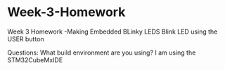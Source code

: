 # Week-3-Homework
Week 3 Homework -Making Embedded
BLinky LEDS
Blink LED using the USER button

Questions:
What build environment are you using? 
I am using the  STM32CubeMxIDE

